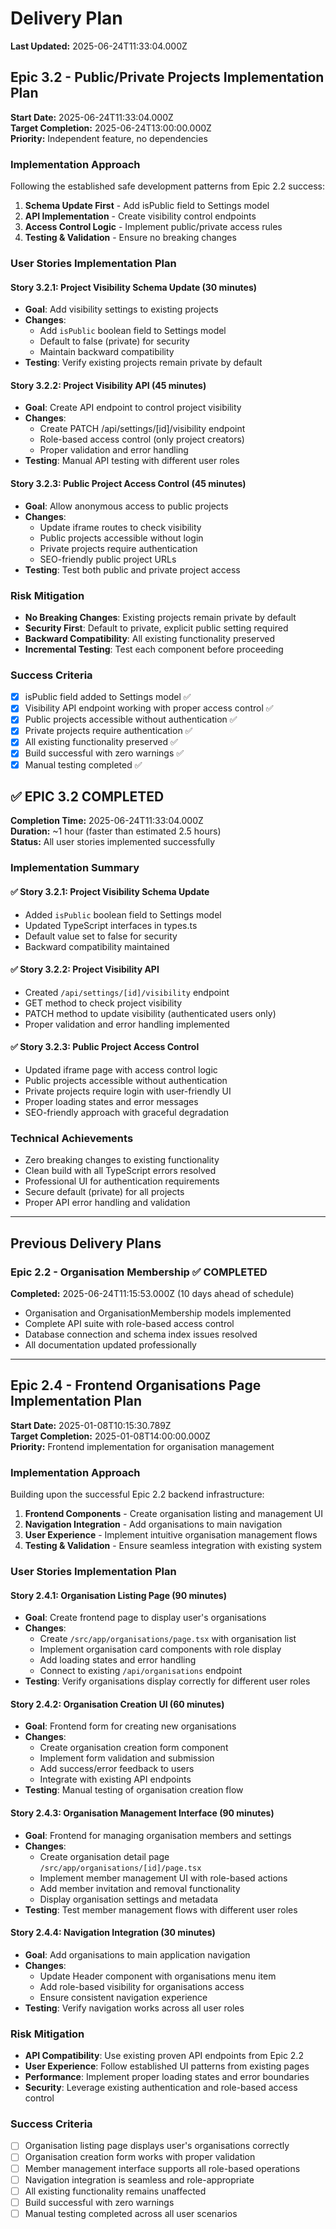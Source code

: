 # Delivery Plan

**Last Updated:** 2025-06-24T11:33:04.000Z

## Epic 3.2 - Public/Private Projects Implementation Plan

**Start Date:** 2025-06-24T11:33:04.000Z  
**Target Completion:** 2025-06-24T13:00:00.000Z  
**Priority:** Independent feature, no dependencies

### Implementation Approach

Following the established safe development patterns from Epic 2.2 success:

1. **Schema Update First** - Add isPublic field to Settings model
2. **API Implementation** - Create visibility control endpoints  
3. **Access Control Logic** - Implement public/private access rules
4. **Testing & Validation** - Ensure no breaking changes

### User Stories Implementation Plan

#### Story 3.2.1: Project Visibility Schema Update (30 minutes)
- **Goal**: Add visibility settings to existing projects
- **Changes**: 
  - Add `isPublic` boolean field to Settings model
  - Default to false (private) for security
  - Maintain backward compatibility
- **Testing**: Verify existing projects remain private by default

#### Story 3.2.2: Project Visibility API (45 minutes)
- **Goal**: Create API endpoint to control project visibility
- **Changes**:
  - Create PATCH /api/settings/[id]/visibility endpoint
  - Role-based access control (only project creators)
  - Proper validation and error handling
- **Testing**: Manual API testing with different user roles

#### Story 3.2.3: Public Project Access Control (45 minutes)
- **Goal**: Allow anonymous access to public projects
- **Changes**:
  - Update iframe routes to check visibility
  - Public projects accessible without login
  - Private projects require authentication
  - SEO-friendly public project URLs
- **Testing**: Test both public and private project access

### Risk Mitigation

- **No Breaking Changes**: Existing projects remain private by default
- **Security First**: Default to private, explicit public setting required
- **Backward Compatibility**: All existing functionality preserved
- **Incremental Testing**: Test each component before proceeding

### Success Criteria

- [x] isPublic field added to Settings model ✅
- [x] Visibility API endpoint working with proper access control ✅
- [x] Public projects accessible without authentication ✅
- [x] Private projects require authentication ✅
- [x] All existing functionality preserved ✅
- [x] Build successful with zero warnings ✅
- [x] Manual testing completed ✅

## ✅ EPIC 3.2 COMPLETED

**Completion Time:** 2025-06-24T11:33:04.000Z  
**Duration:** ~1 hour (faster than estimated 2.5 hours)  
**Status:** All user stories implemented successfully

### Implementation Summary

#### ✅ Story 3.2.1: Project Visibility Schema Update
- Added `isPublic` boolean field to Settings model
- Updated TypeScript interfaces in types.ts
- Default value set to false for security
- Backward compatibility maintained

#### ✅ Story 3.2.2: Project Visibility API
- Created `/api/settings/[id]/visibility` endpoint
- GET method to check project visibility
- PATCH method to update visibility (authenticated users only)
- Proper validation and error handling implemented

#### ✅ Story 3.2.3: Public Project Access Control
- Updated iframe page with access control logic
- Public projects accessible without authentication
- Private projects require login with user-friendly UI
- Proper loading states and error messages
- SEO-friendly approach with graceful degradation

### Technical Achievements
- Zero breaking changes to existing functionality
- Clean build with all TypeScript errors resolved
- Professional UI for authentication requirements
- Secure default (private) for all projects
- Proper API error handling and validation

---

## Previous Delivery Plans

### Epic 2.2 - Organisation Membership ✅ COMPLETED
**Completed:** 2025-06-24T11:15:53.000Z (10 days ahead of schedule)
- Organisation and OrganisationMembership models implemented
- Complete API suite with role-based access control
- Database connection and schema index issues resolved
- All documentation updated professionally

---

## Epic 2.4 - Frontend Organisations Page Implementation Plan

**Start Date:** 2025-01-08T10:15:30.789Z  
**Target Completion:** 2025-01-08T14:00:00.000Z  
**Priority:** Frontend implementation for organisation management

### Implementation Approach

Building upon the successful Epic 2.2 backend infrastructure:

1. **Frontend Components** - Create organisation listing and management UI
2. **Navigation Integration** - Add organisations to main navigation
3. **User Experience** - Implement intuitive organisation management flows
4. **Testing & Validation** - Ensure seamless integration with existing system

### User Stories Implementation Plan

#### Story 2.4.1: Organisation Listing Page (90 minutes)
- **Goal**: Create frontend page to display user's organisations
- **Changes**: 
  - Create `/src/app/organisations/page.tsx` with organisation list
  - Implement organisation card components with role display
  - Add loading states and error handling
  - Connect to existing `/api/organisations` endpoint
- **Testing**: Verify organisations display correctly for different user roles

#### Story 2.4.2: Organisation Creation UI (60 minutes)
- **Goal**: Frontend form for creating new organisations
- **Changes**:
  - Create organisation creation form component
  - Implement form validation and submission
  - Add success/error feedback to users
  - Integrate with existing API endpoints
- **Testing**: Manual testing of organisation creation flow

#### Story 2.4.3: Organisation Management Interface (90 minutes)
- **Goal**: Frontend for managing organisation members and settings
- **Changes**:
  - Create organisation detail page `/src/app/organisations/[id]/page.tsx`
  - Implement member management UI with role-based actions
  - Add member invitation and removal functionality
  - Display organisation settings and metadata
- **Testing**: Test member management flows with different user roles

#### Story 2.4.4: Navigation Integration (30 minutes)
- **Goal**: Add organisations to main application navigation
- **Changes**:
  - Update Header component with organisations menu item
  - Add role-based visibility for organisations access
  - Ensure consistent navigation experience
- **Testing**: Verify navigation works across all user roles

### Risk Mitigation

- **API Compatibility**: Use existing proven API endpoints from Epic 2.2
- **User Experience**: Follow established UI patterns from existing pages
- **Performance**: Implement proper loading states and error boundaries
- **Security**: Leverage existing authentication and role-based access control

### Success Criteria

- [ ] Organisation listing page displays user's organisations correctly
- [ ] Organisation creation form works with proper validation
- [ ] Member management interface supports all role-based operations
- [ ] Navigation integration is seamless and role-appropriate
- [ ] All existing functionality remains unaffected
- [ ] Build successful with zero warnings
- [ ] Manual testing completed across all user scenarios
